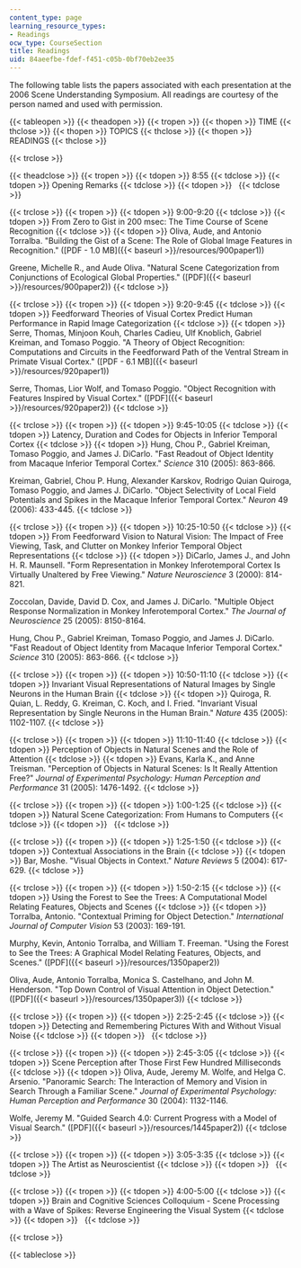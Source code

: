 ```yaml
---
content_type: page
learning_resource_types:
- Readings
ocw_type: CourseSection
title: Readings
uid: 84aeefbe-fdef-f451-c05b-0bf70eb2ee35
---
```


The following table lists the papers associated with each presentation at the 2006 Scene Understanding Symposium. All readings are courtesy of the person named and used with permission.

{{< tableopen >}}
{{< theadopen >}}
{{< tropen >}}
{{< thopen >}}
TIME
{{< thclose >}}
{{< thopen >}}
TOPICS
{{< thclose >}}
{{< thopen >}}
READINGS
{{< thclose >}}

{{< trclose >}}

{{< theadclose >}}
{{< tropen >}}
{{< tdopen >}}
8:55
{{< tdclose >}}
{{< tdopen >}}
Opening Remarks
{{< tdclose >}}
{{< tdopen >}}
 
{{< tdclose >}}

{{< trclose >}}
{{< tropen >}}
{{< tdopen >}}
9:00-9:20
{{< tdclose >}}
{{< tdopen >}}
From Zero to Gist in 200 msec: The Time Course of Scene Recognition
{{< tdclose >}}
{{< tdopen >}}
Oliva, Aude, and Antonio Torralba. "Building the Gist of a Scene: The Role of Global Image Features in Recognition." ([PDF - 1.0 MB]({{< baseurl >}}/resources/900paper1))  
  
Greene, Michelle R., and Aude Oliva. "Natural Scene Categorization from Conjunctions of Ecological Global Properties." ([PDF]({{< baseurl >}}/resources/900paper2))
{{< tdclose >}}

{{< trclose >}}
{{< tropen >}}
{{< tdopen >}}
9:20-9:45
{{< tdclose >}}
{{< tdopen >}}
Feedforward Theories of Visual Cortex Predict Human Performance in Rapid Image Categorization
{{< tdclose >}}
{{< tdopen >}}
Serre, Thomas, Minjoon Kouh, Charles Cadieu, Ulf Knoblich, Gabriel Kreiman, and Tomaso Poggio. "A Theory of Object Recognition: Computations and Circuits in the Feedforward Path of the Ventral Stream in Primate Visual Cortex." ([PDF - 6.1 MB]({{< baseurl >}}/resources/920paper1))  
  
Serre, Thomas, Lior Wolf, and Tomaso Poggio. "Object Recognition with Features Inspired by Visual Cortex." ([PDF]({{< baseurl >}}/resources/920paper2))
{{< tdclose >}}

{{< trclose >}}
{{< tropen >}}
{{< tdopen >}}
9:45-10:05
{{< tdclose >}}
{{< tdopen >}}
Latency, Duration and Codes for Objects in Inferior Temporal Cortex
{{< tdclose >}}
{{< tdopen >}}
Hung, Chou P., Gabriel Kreiman, Tomaso Poggio, and James J. DiCarlo. "Fast Readout of Object Identity from Macaque Inferior Temporal Cortex." _Science_ 310 (2005): 863-866.  
  
Kreiman, Gabriel, Chou P. Hung, Alexander Karskov, Rodrigo Quian Quiroga, Tomaso Poggio, and James J. DiCarlo. "Object Selectivity of Local Field Potentials and Spikes in the Macaque Inferior Temporal Cortex." _Neuron_ 49 (2006): 433-445.
{{< tdclose >}}

{{< trclose >}}
{{< tropen >}}
{{< tdopen >}}
10:25-10:50
{{< tdclose >}}
{{< tdopen >}}
From Feedforward Vision to Natural Vision: The Impact of Free Viewing, Task, and Clutter on Monkey Inferior Temporal Object Representations
{{< tdclose >}}
{{< tdopen >}}
DiCarlo, James J., and John H. R. Maunsell. "Form Representation in Monkey Inferotemporal Cortex Is Virtually Unaltered by Free Viewing." _Nature Neuroscience_ 3 (2000): 814-821.  
  
Zoccolan, Davide, David D. Cox, and James J. DiCarlo. "Multiple Object Response Normalization in Monkey Inferotemporal Cortex." _The Journal of Neuroscience_ 25 (2005): 8150-8164.  
  
Hung, Chou P., Gabriel Kreiman, Tomaso Poggio, and James J. DiCarlo. "Fast Readout of Object Identity from Macaque Inferior Temporal Cortex." _Science_ 310 (2005): 863-866.
{{< tdclose >}}

{{< trclose >}}
{{< tropen >}}
{{< tdopen >}}
10:50-11:10
{{< tdclose >}}
{{< tdopen >}}
Invariant Visual Representations of Natural Images by Single Neurons in the Human Brain
{{< tdclose >}}
{{< tdopen >}}
Quiroga, R. Quian, L. Reddy, G. Kreiman, C. Koch, and I. Fried. "Invariant Visual Representation by Single Neurons in the Human Brain." _Nature_ 435 (2005): 1102-1107.
{{< tdclose >}}

{{< trclose >}}
{{< tropen >}}
{{< tdopen >}}
11:10-11:40
{{< tdclose >}}
{{< tdopen >}}
Perception of Objects in Natural Scenes and the Role of Attention
{{< tdclose >}}
{{< tdopen >}}
Evans, Karla K., and Anne Treisman. "Perception of Objects in Natural Scenes: Is It Really Attention Free?" _Journal of Experimental Psychology: Human Perception and Performance_ 31 (2005): 1476-1492.
{{< tdclose >}}

{{< trclose >}}
{{< tropen >}}
{{< tdopen >}}
1:00-1:25
{{< tdclose >}}
{{< tdopen >}}
Natural Scene Categorization: From Humans to Computers
{{< tdclose >}}
{{< tdopen >}}
 
{{< tdclose >}}

{{< trclose >}}
{{< tropen >}}
{{< tdopen >}}
1:25-1:50
{{< tdclose >}}
{{< tdopen >}}
Contextual Associations in the Brain
{{< tdclose >}}
{{< tdopen >}}
Bar, Moshe. "Visual Objects in Context." _Nature Reviews_ 5 (2004): 617-629.
{{< tdclose >}}

{{< trclose >}}
{{< tropen >}}
{{< tdopen >}}
1:50-2:15
{{< tdclose >}}
{{< tdopen >}}
Using the Forest to See the Trees: A Computational Model Relating Features, Objects and Scenes
{{< tdclose >}}
{{< tdopen >}}
Torralba, Antonio. "Contextual Priming for Object Detection." _International Journal of Computer Vision_ 53 (2003): 169-191.  
  
Murphy, Kevin, Antonio Torralba, and William T. Freeman. "Using the Forest to See the Trees: A Graphical Model Relating Features, Objects, and Scenes." ([PDF]({{< baseurl >}}/resources/1350paper2))  
  
Oliva, Aude, Antonio Torralba, Monica S. Castelhano, and John M. Henderson. "Top Down Control of Visual Attention in Object Detection." ([PDF]({{< baseurl >}}/resources/1350paper3))
{{< tdclose >}}

{{< trclose >}}
{{< tropen >}}
{{< tdopen >}}
2:25-2:45
{{< tdclose >}}
{{< tdopen >}}
Detecting and Remembering Pictures With and Without Visual Noise
{{< tdclose >}}
{{< tdopen >}}
 
{{< tdclose >}}

{{< trclose >}}
{{< tropen >}}
{{< tdopen >}}
2:45-3:05
{{< tdclose >}}
{{< tdopen >}}
Scene Perception after Those First Few Hundred Milliseconds
{{< tdclose >}}
{{< tdopen >}}
Oliva, Aude, Jeremy M. Wolfe, and Helga C. Arsenio. "Panoramic Search: The Interaction of Memory and Vision in Search Through a Familiar Scene." _Journal of Experimental Psychology: Human Perception and Performance_ 30 (2004): 1132-1146.  
  
Wolfe, Jeremy M. "Guided Search 4.0: Current Progress with a Model of Visual Search." ([PDF]({{< baseurl >}}/resources/1445paper2))
{{< tdclose >}}

{{< trclose >}}
{{< tropen >}}
{{< tdopen >}}
3:05-3:35
{{< tdclose >}}
{{< tdopen >}}
The Artist as Neuroscientist
{{< tdclose >}}
{{< tdopen >}}
 
{{< tdclose >}}

{{< trclose >}}
{{< tropen >}}
{{< tdopen >}}
4:00-5:00
{{< tdclose >}}
{{< tdopen >}}
Brain and Cognitive Sciences Colloquium - Scene Processing with a Wave of Spikes: Reverse Engineering the Visual System
{{< tdclose >}}
{{< tdopen >}}
 
{{< tdclose >}}

{{< trclose >}}

{{< tableclose >}}